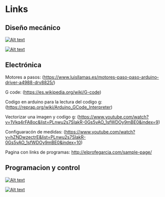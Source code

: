 # Links
## Diseño mecánico

[![Alt text](https://img.youtube.com/vi/EcmxOMBsX7A&t=459s/0.jpg)](https://www.youtube.com/watch?v=EcmxOMBsX7A&t=459s)

[![Alt text](https://img.youtube.com/vi/R29G3hUiZnU&t=1s/0.jpg)](https://www.youtube.com/watch?v=R29G3hUiZnU&t=1s)



## Electrónica

Motores a pasos:
(https://www.luisllamas.es/motores-paso-paso-arduino-driver-a4988-drv8825/)

G code: 
(https://es.wikipedia.org/wiki/G-code)

Codigo en arduino para la lectura del codigo g: 
(https://reprap.org/wiki/Arduino_GCode_Interpreter)

Vectorizar una imagen y codigo g: 
(https://www.youtube.com/watch?v=1Vkq4rFA8oc&list=PLnwu2s7SIakR-0Gs5vAO_1sfWDOy9mBE0&index=9)

Configuaracón de medidas: 
(https://www.youtube.com/watch?v=hZNDwzectrE&list=PLnwu2s7SIakR-0Gs5vAO_1sfWDOy9mBE0&index=10)

Pagina con links de programas: 
http://elprofegarcia.com/sample-page/

## Programacion y control 

[![Alt text](https://img.youtube.com/vi/uQZnICIlmiE/0.jpg)](https://www.youtube.com/watch?v=uQZnICIlmiE)

[![Alt text](https://img.youtube.com/vi/doK9qD1zDFs/0.jpg)](https://www.youtube.com/watch?v=doK9qD1zDFs)

